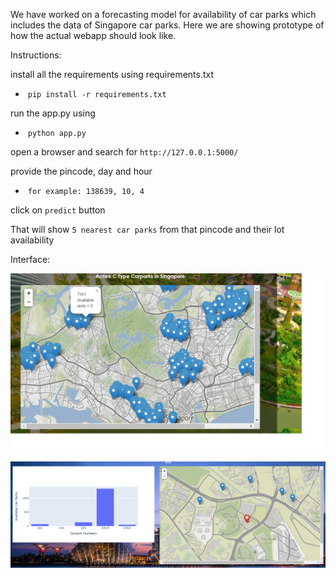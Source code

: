 We have worked on a forecasting model for availability of car parks which includes the data of Singapore car parks. Here we are showing prototype of how the actual webapp should look like.

Instructions: 

install all the requirements using requirements.txt

- ​	  `pip install -r requirements.txt`

run the app.py using 

- ​		`python app.py`


open a browser and search for `http://127.0.0.1:5000/`

provide the pincode, day and hour

- ​		`for example: 138639, 10, 4`


click on `predict` button

That will show `5 nearest car parks` from that pincode and their lot availability

Interface:

![Scheme](images/frontpage.gif)

![Scheme](images/interface.gif)